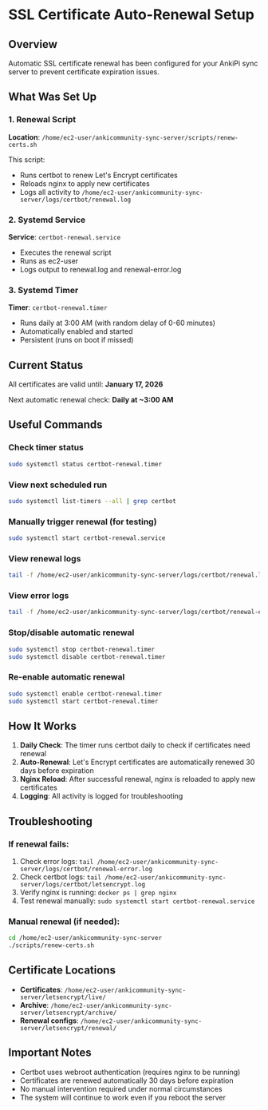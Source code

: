# SSL Certificate Auto-Renewal Setup

## Overview
Automatic SSL certificate renewal has been configured for your AnkiPi sync server to prevent certificate expiration issues.

## What Was Set Up

### 1. Renewal Script
**Location**: `/home/ec2-user/ankicommunity-sync-server/scripts/renew-certs.sh`

This script:
- Runs certbot to renew Let's Encrypt certificates
- Reloads nginx to apply new certificates
- Logs all activity to `/home/ec2-user/ankicommunity-sync-server/logs/certbot/renewal.log`

### 2. Systemd Service
**Service**: `certbot-renewal.service`
- Executes the renewal script
- Runs as ec2-user
- Logs output to renewal.log and renewal-error.log

### 3. Systemd Timer
**Timer**: `certbot-renewal.timer`
- Runs daily at 3:00 AM (with random delay of 0-60 minutes)
- Automatically enabled and started
- Persistent (runs on boot if missed)

## Current Status

All certificates are valid until: **January 17, 2026**

Next automatic renewal check: **Daily at ~3:00 AM**

## Useful Commands

### Check timer status
```bash
sudo systemctl status certbot-renewal.timer
```

### View next scheduled run
```bash
sudo systemctl list-timers --all | grep certbot
```

### Manually trigger renewal (for testing)
```bash
sudo systemctl start certbot-renewal.service
```

### View renewal logs
```bash
tail -f /home/ec2-user/ankicommunity-sync-server/logs/certbot/renewal.log
```

### View error logs
```bash
tail -f /home/ec2-user/ankicommunity-sync-server/logs/certbot/renewal-error.log
```

### Stop/disable automatic renewal
```bash
sudo systemctl stop certbot-renewal.timer
sudo systemctl disable certbot-renewal.timer
```

### Re-enable automatic renewal
```bash
sudo systemctl enable certbot-renewal.timer
sudo systemctl start certbot-renewal.timer
```

## How It Works

1. **Daily Check**: The timer runs certbot daily to check if certificates need renewal
2. **Auto-Renewal**: Let's Encrypt certificates are automatically renewed 30 days before expiration
3. **Nginx Reload**: After successful renewal, nginx is reloaded to apply new certificates
4. **Logging**: All activity is logged for troubleshooting

## Troubleshooting

### If renewal fails:
1. Check error logs: `tail /home/ec2-user/ankicommunity-sync-server/logs/certbot/renewal-error.log`
2. Check certbot logs: `tail /home/ec2-user/ankicommunity-sync-server/logs/certbot/letsencrypt.log`
3. Verify nginx is running: `docker ps | grep nginx`
4. Test renewal manually: `sudo systemctl start certbot-renewal.service`

### Manual renewal (if needed):
```bash
cd /home/ec2-user/ankicommunity-sync-server
./scripts/renew-certs.sh
```

## Certificate Locations

- **Certificates**: `/home/ec2-user/ankicommunity-sync-server/letsencrypt/live/`
- **Archive**: `/home/ec2-user/ankicommunity-sync-server/letsencrypt/archive/`
- **Renewal configs**: `/home/ec2-user/ankicommunity-sync-server/letsencrypt/renewal/`

## Important Notes

- Certbot uses webroot authentication (requires nginx to be running)
- Certificates are renewed automatically 30 days before expiration
- No manual intervention required under normal circumstances
- The system will continue to work even if you reboot the server
